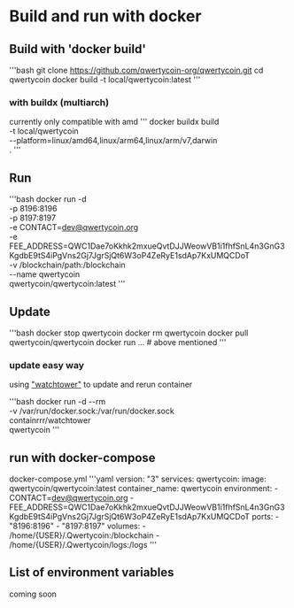 # Build and run with docker

## Build with 'docker build'

'''bash
git clone https://github.com/qwertycoin-org/qwertycoin.git
cd qwertycoin
docker build -t local/qwertycoin:latest
'''

### with buildx (multiarch)
currently only compatible with amd 
'''
docker buildx build \
	-t local/qwertycoin \
	--platform=linux/amd64,linux/arm64,linux/arm/v7,darwin \
	.
'''

## Run

'''bash
docker run -d \
	-p 8196:8196 \
	-p 8197:8197 \
	-e CONTACT=dev@qwertycoin.org \
	-e FEE_ADDRESS=QWC1Dae7oKkhk2mxueQvtDJJWeowVB1i1fhfSnL4n3GnG3KgdbE9tS4iPgVns2Gj7JgrSjQt6W3oP4ZeRyE1sdAp7KxUMQCDoT \
	-v /blockchain/path:/blockchain \
	--name qwertycoin \
	qwertycoin/qwertycoin:latest
'''

## Update

'''bash
docker stop qwertycoin
docker rm qwertycoin
docker pull qwertycoin/qwertycoin
docker run ... # above mentioned
'''

### update easy way

using ["watchtower"](https://github.com/containrrr/watchtower) to update and rerun container

'''bash
docker run -d --rm \
    -v /var/run/docker.sock:/var/run/docker.sock \
    containrrr/watchtower \
    qwertycoin
'''

## run with docker-compose

docker-compose.yml
'''yaml
version: "3"
services:
  qwertycoin:
    image: qwertycoin/qwertycoin:latest
    container_name: qwertycoin
    environment:
      - CONTACT=dev@qwertycoin.org 
      - FEE_ADDRESS=QWC1Dae7oKkhk2mxueQvtDJJWeowVB1i1fhfSnL4n3GnG3KgdbE9tS4iPgVns2Gj7JgrSjQt6W3oP4ZeRyE1sdAp7KxUMQCDoT
    ports:
      - "8196:8196"
      - "8197:8197"
    volumes:
      - /home/{USER}/.Qwertycoin:/blockchain
      - /home/{USER}/.Qwertycoin/logs:/logs
'''

## List of environment variables

coming soon

